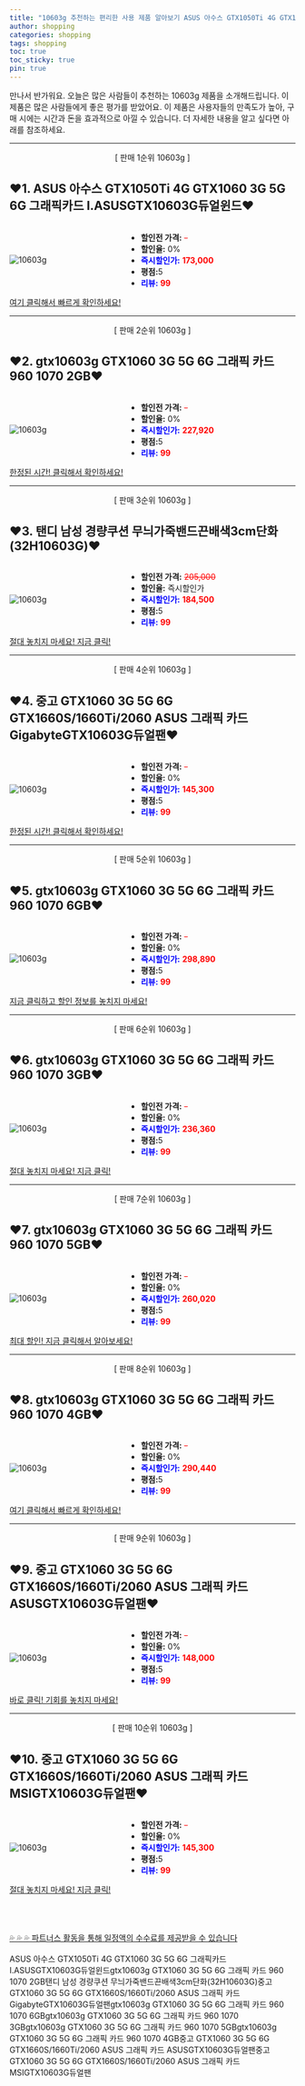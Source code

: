 ```yaml
---
title: "10603g 추천하는 편리한 사용 제품 알아보기 ASUS 아수스 GTX1050Ti 4G GTX1060"
author: shopping
categories: shopping
tags: shopping
toc: true
toc_sticky: true
pin: true
---
```

만나서 반가워요. 오늘은 많은 사람들이 추천하는 10603g 제품을 소개해드립니다. 이 제품은 많은 사람들에게 좋은 평가를 받았어요. 이 제품은 사용자들의 만족도가 높아, 구매 시에는 시간과 돈을 효과적으로 아낄 수 있습니다. 더 자세한 내용을 알고 싶다면 아래를 참조하세요.

---
<p class="toplist" style="margin: 0 auto; display: block; width: fit-content;">[ 판매 1순위 10603g ]</p>

<h2><strong>❤️1. ASUS 아수스 GTX1050Ti 4G GTX1060 3G 5G 6G 그래픽카드 I.ASUSGTX10603G듀얼윈드❤️</strong></h2>

<div style="display: flex; align-items: center;">
    <div style="flex: 0.4;">
        <img src="https://thumbnail9.coupangcdn.com/thumbnails/remote/230x230ex/image/vendor_inventory/f995/d76516081b47670904ccbc2d8b96d3703e3092b3ae0304cd958b2a2f4c1f.jpg" alt="10603g" style="max-width: 100%;">
    </div>
    <div style="flex: 0.6; margin-left: 10px;">
        <ul>
            <li><strong>할인전 가격:</strong> <del style="color: red;">-</del></li>
            <li><strong>할인율:</strong> 0%</li>
            <li><span style='color:blue'><strong>즉시할인가:</strong></span> <span style='color:red'><strong>173,000</strong></span></li>
            <li><strong>평점:</strong>5</li>
            <li><span style='color:blue'><strong>리뷰:</strong></span> <span style='color:red'><strong>99</strong></span></li>
        </ul>
    </div>
</div>
<div class="center">
    <a href="https://William4Davisa.github.io?lptag=AF9450613&subid=githubio&pageKey=8250034494&traceid=V0-153&itemId=23749840113&vendorItemId=90774370281" class="myButton">
        여기 클릭해서 빠르게 확인하세요!
    </a>
</div>


---
<p class="toplist" style="margin: 0 auto; display: block; width: fit-content;">[ 판매 2순위 10603g ]</p>

<h2><strong>❤️2. gtx10603g GTX1060 3G 5G 6G 그래픽 카드 960 1070 2GB❤️</strong></h2>

<div style="display: flex; align-items: center;">
    <div style="flex: 0.4;">
        <img src="https://thumbnail10.coupangcdn.com/thumbnails/remote/230x230ex/image/vendor_inventory/5149/5f52294f08fa5975018cc6fcb848fa63a82f1fff2449320c1b5963a5a7d7.png" alt="10603g" style="max-width: 100%;">
    </div>
    <div style="flex: 0.6; margin-left: 10px;">
        <ul>
            <li><strong>할인전 가격:</strong> <del style="color: red;">-</del></li>
            <li><strong>할인율:</strong> 0%</li>
            <li><span style='color:blue'><strong>즉시할인가:</strong></span> <span style='color:red'><strong>227,920</strong></span></li>
            <li><strong>평점:</strong>5</li>
            <li><span style='color:blue'><strong>리뷰:</strong></span> <span style='color:red'><strong>99</strong></span></li>
        </ul>
    </div>
</div>
<div class="center">
    <a href="https://William4Davisa.github.io?lptag=AF9450613&subid=githubio&pageKey=6592072445&traceid=V0-153&itemId=14879060282&vendorItemId=82117990273" class="myButton">
        한정된 시간! 클릭해서 확인하세요!
    </a>
</div>


---
<p class="toplist" style="margin: 0 auto; display: block; width: fit-content;">[ 판매 3순위 10603g ]</p>

<h2><strong>❤️3. 탠디 남성 경량쿠션 무늬가죽밴드끈배색3cm단화(32H10603G)❤️</strong></h2>

<div style="display: flex; align-items: center;">
    <div style="flex: 0.4;">
        <img src="https://thumbnail7.coupangcdn.com/thumbnails/remote/230x230ex/image/vendor_inventory/a29a/ac524e6cfa444dd1e75cfe54ad3ced1bd272e3d4316389e644aebb26aeed.jpg" alt="10603g" style="max-width: 100%;">
    </div>
    <div style="flex: 0.6; margin-left: 10px;">
        <ul>
            <li><strong>할인전 가격:</strong> <del style="color: red;">205,000</del></li>
            <li><strong>할인율:</strong> 즉시할인가</li>
            <li><span style='color:blue'><strong>즉시할인가:</strong></span> <span style='color:red'><strong>184,500</strong></span></li>
            <li><strong>평점:</strong>5</li>
            <li><span style='color:blue'><strong>리뷰:</strong></span> <span style='color:red'><strong>99</strong></span></li>
        </ul>
    </div>
</div>
<div class="center">
    <a href="https://William4Davisa.github.io?lptag=AF9450613&subid=githubio&pageKey=7075844551&traceid=V0-153&itemId=17586387613&vendorItemId=84752903323" class="myButton">
        절대 놓치지 마세요! 지금 클릭!
    </a>
</div>


---
<p class="toplist" style="margin: 0 auto; display: block; width: fit-content;">[ 판매 4순위 10603g ]</p>

<h2><strong>❤️4. 중고 GTX1060 3G 5G 6G GTX1660S/1660Ti/2060 ASUS 그래픽 카드 GigabyteGTX10603G듀얼팬❤️</strong></h2>

<div style="display: flex; align-items: center;">
    <div style="flex: 0.4;">
        <img src="https://thumbnail10.coupangcdn.com/thumbnails/remote/230x230ex/image/vendor_inventory/005f/a1dd6503526b3cb2ae3873c39d03cd4bea6fe9f93c8b14ab1505d15674b0.jpg" alt="10603g" style="max-width: 100%;">
    </div>
    <div style="flex: 0.6; margin-left: 10px;">
        <ul>
            <li><strong>할인전 가격:</strong> <del style="color: red;">-</del></li>
            <li><strong>할인율:</strong> 0%</li>
            <li><span style='color:blue'><strong>즉시할인가:</strong></span> <span style='color:red'><strong>145,300</strong></span></li>
            <li><strong>평점:</strong>5</li>
            <li><span style='color:blue'><strong>리뷰:</strong></span> <span style='color:red'><strong>99</strong></span></li>
        </ul>
    </div>
</div>
<div class="center">
    <a href="https://William4Davisa.github.io?lptag=AF9450613&subid=githubio&pageKey=7995955861&traceid=V0-153&itemId=22243993700&vendorItemId=89289816346" class="myButton">
        한정된 시간! 클릭해서 확인하세요!
    </a>
</div>


---
<p class="toplist" style="margin: 0 auto; display: block; width: fit-content;">[ 판매 5순위 10603g ]</p>

<h2><strong>❤️5. gtx10603g GTX1060 3G 5G 6G 그래픽 카드 960 1070 6GB❤️</strong></h2>

<div style="display: flex; align-items: center;">
    <div style="flex: 0.4;">
        <img src="https://thumbnail10.coupangcdn.com/thumbnails/remote/230x230ex/image/vendor_inventory/5149/5f52294f08fa5975018cc6fcb848fa63a82f1fff2449320c1b5963a5a7d7.png" alt="10603g" style="max-width: 100%;">
    </div>
    <div style="flex: 0.6; margin-left: 10px;">
        <ul>
            <li><strong>할인전 가격:</strong> <del style="color: red;">-</del></li>
            <li><strong>할인율:</strong> 0%</li>
            <li><span style='color:blue'><strong>즉시할인가:</strong></span> <span style='color:red'><strong>298,890</strong></span></li>
            <li><strong>평점:</strong>5</li>
            <li><span style='color:blue'><strong>리뷰:</strong></span> <span style='color:red'><strong>99</strong></span></li>
        </ul>
    </div>
</div>
<div class="center">
    <a href="https://William4Davisa.github.io?lptag=AF9450613&subid=githubio&pageKey=6592072445&traceid=V0-153&itemId=14879060285&vendorItemId=82117990302" class="myButton">
        지금 클릭하고 할인 정보를 놓치지 마세요!
    </a>
</div>


---
<p class="toplist" style="margin: 0 auto; display: block; width: fit-content;">[ 판매 6순위 10603g ]</p>

<h2><strong>❤️6. gtx10603g GTX1060 3G 5G 6G 그래픽 카드 960 1070 3GB❤️</strong></h2>

<div style="display: flex; align-items: center;">
    <div style="flex: 0.4;">
        <img src="https://thumbnail10.coupangcdn.com/thumbnails/remote/230x230ex/image/vendor_inventory/5149/5f52294f08fa5975018cc6fcb848fa63a82f1fff2449320c1b5963a5a7d7.png" alt="10603g" style="max-width: 100%;">
    </div>
    <div style="flex: 0.6; margin-left: 10px;">
        <ul>
            <li><strong>할인전 가격:</strong> <del style="color: red;">-</del></li>
            <li><strong>할인율:</strong> 0%</li>
            <li><span style='color:blue'><strong>즉시할인가:</strong></span> <span style='color:red'><strong>236,360</strong></span></li>
            <li><strong>평점:</strong>5</li>
            <li><span style='color:blue'><strong>리뷰:</strong></span> <span style='color:red'><strong>99</strong></span></li>
        </ul>
    </div>
</div>
<div class="center">
    <a href="https://William4Davisa.github.io?lptag=AF9450613&subid=githubio&pageKey=6592072445&traceid=V0-153&itemId=14879060281&vendorItemId=82117990262" class="myButton">
        절대 놓치지 마세요! 지금 클릭!
    </a>
</div>


---
<p class="toplist" style="margin: 0 auto; display: block; width: fit-content;">[ 판매 7순위 10603g ]</p>

<h2><strong>❤️7. gtx10603g GTX1060 3G 5G 6G 그래픽 카드 960 1070 5GB❤️</strong></h2>

<div style="display: flex; align-items: center;">
    <div style="flex: 0.4;">
        <img src="https://thumbnail10.coupangcdn.com/thumbnails/remote/230x230ex/image/vendor_inventory/5149/5f52294f08fa5975018cc6fcb848fa63a82f1fff2449320c1b5963a5a7d7.png" alt="10603g" style="max-width: 100%;">
    </div>
    <div style="flex: 0.6; margin-left: 10px;">
        <ul>
            <li><strong>할인전 가격:</strong> <del style="color: red;">-</del></li>
            <li><strong>할인율:</strong> 0%</li>
            <li><span style='color:blue'><strong>즉시할인가:</strong></span> <span style='color:red'><strong>260,020</strong></span></li>
            <li><strong>평점:</strong>5</li>
            <li><span style='color:blue'><strong>리뷰:</strong></span> <span style='color:red'><strong>99</strong></span></li>
        </ul>
    </div>
</div>
<div class="center">
    <a href="https://William4Davisa.github.io?lptag=AF9450613&subid=githubio&pageKey=6592072445&traceid=V0-153&itemId=14879060284&vendorItemId=82117990292" class="myButton">
        최대 할인! 지금 클릭해서 알아보세요!
    </a>
</div>


---
<p class="toplist" style="margin: 0 auto; display: block; width: fit-content;">[ 판매 8순위 10603g ]</p>

<h2><strong>❤️8. gtx10603g GTX1060 3G 5G 6G 그래픽 카드 960 1070 4GB❤️</strong></h2>

<div style="display: flex; align-items: center;">
    <div style="flex: 0.4;">
        <img src="https://thumbnail10.coupangcdn.com/thumbnails/remote/230x230ex/image/vendor_inventory/5149/5f52294f08fa5975018cc6fcb848fa63a82f1fff2449320c1b5963a5a7d7.png" alt="10603g" style="max-width: 100%;">
    </div>
    <div style="flex: 0.6; margin-left: 10px;">
        <ul>
            <li><strong>할인전 가격:</strong> <del style="color: red;">-</del></li>
            <li><strong>할인율:</strong> 0%</li>
            <li><span style='color:blue'><strong>즉시할인가:</strong></span> <span style='color:red'><strong>290,440</strong></span></li>
            <li><strong>평점:</strong>5</li>
            <li><span style='color:blue'><strong>리뷰:</strong></span> <span style='color:red'><strong>99</strong></span></li>
        </ul>
    </div>
</div>
<div class="center">
    <a href="https://William4Davisa.github.io?lptag=AF9450613&subid=githubio&pageKey=6592072445&traceid=V0-153&itemId=14879060283&vendorItemId=82117990282" class="myButton">
        여기 클릭해서 빠르게 확인하세요!
    </a>
</div>


---
<p class="toplist" style="margin: 0 auto; display: block; width: fit-content;">[ 판매 9순위 10603g ]</p>

<h2><strong>❤️9. 중고 GTX1060 3G 5G 6G GTX1660S/1660Ti/2060 ASUS 그래픽 카드 ASUSGTX10603G듀얼팬❤️</strong></h2>

<div style="display: flex; align-items: center;">
    <div style="flex: 0.4;">
        <img src="https://thumbnail10.coupangcdn.com/thumbnails/remote/230x230ex/image/vendor_inventory/005f/a1dd6503526b3cb2ae3873c39d03cd4bea6fe9f93c8b14ab1505d15674b0.jpg" alt="10603g" style="max-width: 100%;">
    </div>
    <div style="flex: 0.6; margin-left: 10px;">
        <ul>
            <li><strong>할인전 가격:</strong> <del style="color: red;">-</del></li>
            <li><strong>할인율:</strong> 0%</li>
            <li><span style='color:blue'><strong>즉시할인가:</strong></span> <span style='color:red'><strong>148,000</strong></span></li>
            <li><strong>평점:</strong>5</li>
            <li><span style='color:blue'><strong>리뷰:</strong></span> <span style='color:red'><strong>99</strong></span></li>
        </ul>
    </div>
</div>
<div class="center">
    <a href="https://William4Davisa.github.io?lptag=AF9450613&subid=githubio&pageKey=7995955861&traceid=V0-153&itemId=22243993737&vendorItemId=89289816629" class="myButton">
        바로 클릭! 기회를 놓치지 마세요!
    </a>
</div>


---
<p class="toplist" style="margin: 0 auto; display: block; width: fit-content;">[ 판매 10순위 10603g ]</p>

<h2><strong>❤️10. 중고 GTX1060 3G 5G 6G GTX1660S/1660Ti/2060 ASUS 그래픽 카드 MSIGTX10603G듀얼팬❤️</strong></h2>

<div style="display: flex; align-items: center;">
    <div style="flex: 0.4;">
        <img src="https://thumbnail10.coupangcdn.com/thumbnails/remote/230x230ex/image/vendor_inventory/005f/a1dd6503526b3cb2ae3873c39d03cd4bea6fe9f93c8b14ab1505d15674b0.jpg" alt="10603g" style="max-width: 100%;">
    </div>
    <div style="flex: 0.6; margin-left: 10px;">
        <ul>
            <li><strong>할인전 가격:</strong> <del style="color: red;">-</del></li>
            <li><strong>할인율:</strong> 0%</li>
            <li><span style='color:blue'><strong>즉시할인가:</strong></span> <span style='color:red'><strong>145,300</strong></span></li>
            <li><strong>평점:</strong>5</li>
            <li><span style='color:blue'><strong>리뷰:</strong></span> <span style='color:red'><strong>99</strong></span></li>
        </ul>
    </div>
</div>
<div class="center">
    <a href="https://William4Davisa.github.io?lptag=AF9450613&subid=githubio&pageKey=7995955861&traceid=V0-153&itemId=22243993713&vendorItemId=89289816450" class="myButton">
        절대 놓치지 마세요! 지금 클릭!
    </a>
</div>

<br><br><br>[💦 💦 💦 파트너스 활동을 통해 일정액의 수수료를 제공받을 수 있습니다](https://link.coupang.com/a/bcpT2c)<br><br>ASUS 아수스 GTX1050Ti 4G GTX1060 3G 5G 6G 그래픽카드 I.ASUSGTX10603G듀얼윈드gtx10603g GTX1060 3G 5G 6G 그래픽 카드 960 1070 2GB탠디 남성 경량쿠션 무늬가죽밴드끈배색3cm단화(32H10603G)중고 GTX1060 3G 5G 6G GTX1660S/1660Ti/2060 ASUS 그래픽 카드 GigabyteGTX10603G듀얼팬gtx10603g GTX1060 3G 5G 6G 그래픽 카드 960 1070 6GBgtx10603g GTX1060 3G 5G 6G 그래픽 카드 960 1070 3GBgtx10603g GTX1060 3G 5G 6G 그래픽 카드 960 1070 5GBgtx10603g GTX1060 3G 5G 6G 그래픽 카드 960 1070 4GB중고 GTX1060 3G 5G 6G GTX1660S/1660Ti/2060 ASUS 그래픽 카드 ASUSGTX10603G듀얼팬중고 GTX1060 3G 5G 6G GTX1660S/1660Ti/2060 ASUS 그래픽 카드 MSIGTX10603G듀얼팬